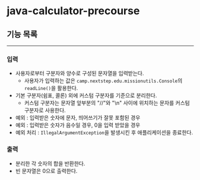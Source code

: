 # java-calculator-precourse

## 기능 목록 
___
### 입력
  - 사용자로부터 구분자와 양수로 구성된 문자열을 입력받는다.
    - 사용자가 입력하는 값은 `camp.nextstep.edu.missionutils.Console`의 `readLine()`을 활용한다.
  - 기본 구분자(쉼표, 콜론) 외에 커스텀 구분자를 기준으로 분리한다.
    - 커스텀 구분자는 문자열 앞부분의 "//"와 "\n" 사이에 위치하는 문자를 커스텀 구분자로 사용한다.
  - 예외 : 입력받은 숫자에 문자, 띄어쓰기가 잘못 포함된 경우
  - 예외 : 입력받은 숫자가 음수일 경우, 0을 입력 받았을 경우
  - 예외 처리 : `IllegalArgumentException`을 발생시킨 후 애플리케이션을 종료한다.

### 출력
  - 분리한 각 숫자의 합을 반환한다.
  - 빈 문자열은 0으로 출력한다.
